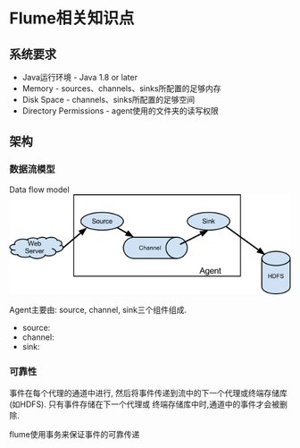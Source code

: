 # Flume相关知识点

## 系统要求
- Java运行环境 - Java 1.8 or later
- Memory - sources、channels、sinks所配置的足够内存
- Disk Space - channels、sinks所配置的足够空间
- Directory Permissions - agent使用的文件夹的读写权限


## 架构

### 数据流模型
Data flow model
![](../picture/prepare/flume%20agent.png)

Agent主要由: source, channel, sink三个组件组成.
- source:
- channel:
- sink: 

### 可靠性
事件在每个代理的通道中进行, 然后将事件传递到流中的下一个代理或终端存储库(如HDFS). 只有事件存储在下一个代理或
终端存储库中时,通道中的事件才会被删除.

flume使用事务来保证事件的可靠传递
